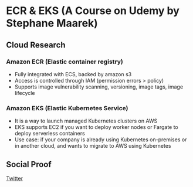 

# ECR & EKS (A Course on Udemy by Stephane Maarek)


## Cloud Research

### Amazon ECR (Elastic container registry)
- Fully integrated with ECS, backed by amazon s3
- Access is controlled through IAM (permission errors > policy)
- Supports image vulnerability scanning, versioning, image tags, image lifecycle

### Amazon EKS (Elastic Kubernetes Service)

- It is a way to launch managed Kubernetes clusters on AWS
- EKS supports EC2 if you want to deploy worker nodes or Fargate to deploy serverless containers
- Use case: if your company is already using Kubernetes on-premises or in another cloud, and wants to migrate to AWS using Kubernetes

## Social Proof


[Twitter](https://twitter.com/JoeSeven08/status/1546120340451229698)
